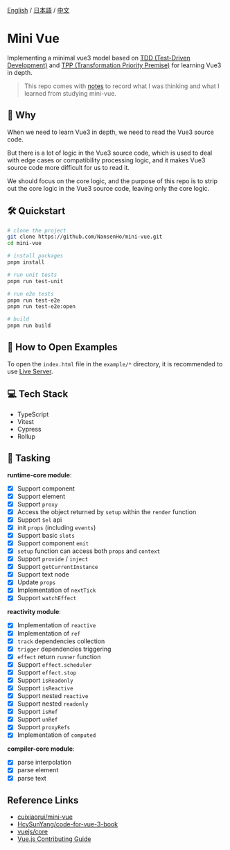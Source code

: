 [English](./README.md) / [日本語](./README_JP.md) / [中文](./README_CN.md)

# Mini Vue

Implementing a minimal vue3 model based on [TDD (Test-Driven Development)](https://en.wikipedia.org/wiki/Test-driven_development) and [TPP (Transformation Priority Premise)](https://en.wikipedia.org/wiki/Transformation_Priority_Premise) for learning Vue3 in depth.

> This repo comes with [notes](https://til-nansenho.netlify.app/docs/vue/mini-vue/effect_reactive_dependenciesCollection_dependenciesTriggering/dependenciesCollection_dependenciesTriggering) to record what I was thinking and what I learned from studying mini-vue.

## 🧐 Why

When we need to learn Vue3 in depth, we need to read the Vue3 source code.

But there is a lot of logic in the Vue3 source code, which is used to deal with edge cases or compatibility processing logic, and it makes Vue3 source code more difficult for us to read it.

We should focus on the core logic, and the purpose of this repo is to strip out the core logic in the Vue3 source code, leaving only the core logic.

## 🛠️ Quickstart

```bash
# clone the project
git clone https://github.com/NansenHo/mini-vue.git
cd mini-vue

# install packages
pnpm install

# run unit tests
pnpm run test-unit

# run e2e tests
pnpm run test-e2e
pnpm run test-e2e:open

# build
pnpm run build
```

## 🧩 How to Open Examples

To open the `index.html` file in the `example/*` directory, it is recommended to use [Live Server](https://marketplace.visualstudio.com/items?itemName=ritwickdey.LiveServer).

## 💻 Tech Stack

- TypeScript
- Vitest
- Cypress
- Rollup

## 📌 Tasking

**runtime-core module**:

- [x] Support component
- [x] Support element
- [x] Support `proxy`
- [x] Access the object returned by `setup` within the `render` function
- [x] Support `$el` api
- [x] init `props` (including `events`)
- [x] Support basic `slots`
- [x] Support component `emit`
- [x] `setup` function can access both `props` and `context`
- [x] Support `provide` / `inject`
- [x] Support `getCurrentInstance`
- [x] Support text node
- [x] Update `props`
- [x] Implementation of `nextTick`
- [x] Support `watchEffect`

**reactivity module**:

- [x] Implementation of `reactive`
- [x] Implementation of `ref`
- [x] `track` dependencies collection
- [x] `trigger` dependencies triggering
- [x] `effect` return `runner` function
- [x] Support `effect.scheduler`
- [x] Support `effect.stop`
- [x] Support `isReadonly`
- [x] Support `isReactive`
- [x] Support nested `reactive`
- [x] Support nested `readonly`
- [x] Support `isRef`
- [x] Support `unRef`
- [x] Support `proxyRefs`
- [x] Implementation of `computed`

**compiler-core module**:

- [x] parse interpolation
- [x] parse element
- [x] parse text

## Reference Links

- [cuixiaorui/mini-vue](https://github.com/cuixiaorui/mini-vue)
- [HcySunYang/code-for-vue-3-book](https://github.com/HcySunYang/code-for-vue-3-book)
- [vuejs/core](https://github.com/vuejs/core/)
- [Vue.js Contributing Guide](https://github.com/vuejs/core/blob/main/.github/contributing.md)
